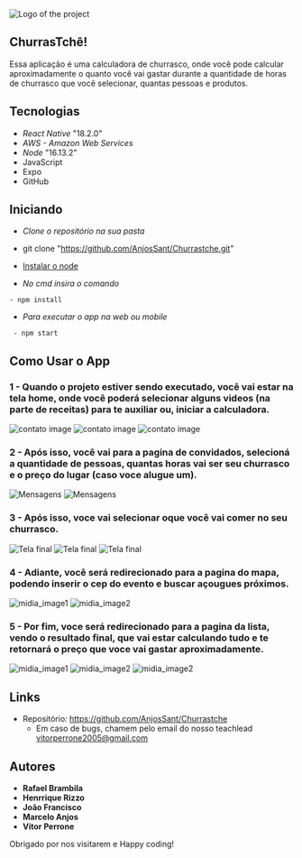 ![Logo of the project](https://github.com/AnjosSant/Churrastche/blob/main/src/img_readme/logo.jpeg)


## ChurrasTchê!
Essa aplicação é uma calculadora de churrasco, onde você pode calcular aproximadamente o quanto você vai gastar durante a quantidade de horas de churrasco que você selecionar, quantas pessoas e produtos. 

## Tecnologias 
- *React Native* "18.2.0"
- *AWS - Amazon Web Services*
- *Node* "16.13.2"
- JavaScript 
- Expo 
- GitHub 

## Iniciando

- *Clone o repositório na sua pasta*
- git clone "https://github.com/AnjosSant/Churrastche.git"

- [Instalar o node](https://nodejs.org/en)
- *No cmd insira o comando*
```
- npm install
```
- *Para executar o app na web ou mobile*
```
 - npm start
```

 ## Como Usar o App

### 1 - Quando o projeto estiver sendo executado, você vai estar na tela home, onde você poderá selecionar alguns videos (na parte de receitas) para te auxiliar ou, iniciar a calculadora.

![contato image](https://github.com/AnjosSant/Churrastche/blob/main/src/img_readme/home3.jpeg) ![contato image](https://github.com/AnjosSant/Churrastche/blob/main/src/img_readme/home2.jpeg) ![contato image](https://github.com/AnjosSant/Churrastche/blob/main/src/img_readme/home3.jpeg)


### 2 - Após isso, você vai para a pagina de convidados, selecioná a quantidade de pessoas, quantas horas vai ser seu churrasco e o preço do lugar (caso voce alugue um).

![Mensagens](https://github.com/AnjosSant/Churrastche/blob/main/src/img_readme/convidados.jpeg)
![Mensagens](https://github.com/AnjosSant/Churrastche/blob/main/src/img_readme/convidados2.jpeg)

### 3 - Após isso, voce vai selecionar oque você vai comer no seu churrasco.

![Tela final](https://github.com/AnjosSant/Churrastche/blob/main/src/img_readme/shop.jpeg)
![Tela final](https://github.com/AnjosSant/Churrastche/blob/main/src/img_readme/shop2.jpeg)
![Tela final](https://github.com/AnjosSant/Churrastche/blob/main/src/img_readme/shop3.jpeg)


### 4 - Adiante, você será redirecionado para a pagina do mapa, podendo inserir o cep do evento e buscar açougues próximos.
![midia_image1](https://github.com/AnjosSant/Churrastche/blob/main/src/img_readme/mapa.jpeg)
![midia_image2](https://github.com/AnjosSant/Churrastche/blob/main/src/img_readme/mapa2.jpeg)


### 5 - Por fim,  voce será redirecionado para a pagina da lista, vendo o resultado final, que vai estar calculando tudo e te retornará o preço que voce vai gastar aproximadamente.

![midia_image1](https://github.com/AnjosSant/Churrastche/blob/main/src/img_readme/lista.jpeg)
![midia_image2](https://github.com/AnjosSant/Churrastche/blob/main/src/img_readme/lista2.jpeg)
![midia_image2](https://github.com/AnjosSant/Churrastche/blob/main/src/img_readme/lista3.jpeg)


## Links
  - Repositório: https://github.com/AnjosSant/Churrastche
    - Em caso de bugs, chamem pelo email do nosso teachlead vitorperrone2005@gmail.com


  ## Autores

  * **Rafael Brambila** 
  * **Henrrique Rizzo**
  * **João Francisco**
  * **Marcelo Anjos**
  * **Vitor Perrone**

Obrigado por nos visitarem e Happy coding!
